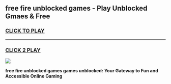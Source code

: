 
## free fire unblocked games - Play Unblocked Gmaes & Free
<h3>
<a href="https://premium.freeplayer.one?title=free_fire_unblocked_games&ref=19F">CLICK TO PLAY</a></h3>
<hr>

<h3>
<a href="https://premium.freeplayer.one?title=free_fire_unblocked_games&ref=19F">CLICK 2 PLAY</a>
  
</h3>

<a href="https://premium.freeplayer.one?title=free_fire_unblocked_games&ref=19F/"><img src="https://clearcache.store/games.png"></a>


**free fire unblocked games games unblocked: Your Gateway to Fun and Accessible Online Gaming**
